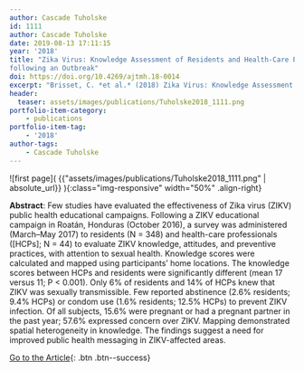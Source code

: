 ```yaml
---
author: Cascade Tuholske
id: 1111
author: Cascade Tuholske 
date: 2019-08-13 17:11:15   
year: '2018'
title: "Zika Virus: Knowledge Assessment of Residents and Health-Care Providers in Roat´an, Honduras,
following an Outbreak"
doi: https://doi.org/10.4269/ajtmh.18-0014
excerpt: "Brisset, C. *et al.* (2018) Zika Virus: Knowledge Assessment of Residents and Health-Care Providers in Roatán, Honduras, following an Outbreak, doi:h10.4269/ajtmh.18-0014"
header:
  teaser: assets/images/publications/Tuholske2018_1111.png
portfolio-item-category:
    - publications
portfolio-item-tag:
    - '2018'
author-tags: 
    - Cascade Tuholske
---
```


![first page]( {{"assets/images/publications/Tuholske2018_1111.png" | absolute_url}} ){:class="img-responsive" width="50%" .align-right}

**Abstract**: Few studies have evaluated the effectiveness of Zika virus (ZIKV) public health educational campaigns. Following a ZIKV educational campaign in Roatán, Honduras (October 2016), a survey was administered (March–May 2017) to residents (N = 348) and health-care professionals ([HCPs]; N = 44) to evaluate ZIKV knowledge, attitudes, and preventive practices, with attention to sexual health. Knowledge scores were calculated and mapped using participants’ home locations. The knowledge scores between HCPs and residents were significantly different (mean 17 versus 11; P < 0.001). Only 6% of residents and 14% of HCPs knew that ZIKV was sexually transmissible. Few reported abstinence (2.6% residents; 9.4% HCPs) or condom use (1.6% residents; 12.5% HCPs) to prevent ZIKV infection. Of all subjects, 15.6% were pregnant or had a pregnant partner in the past year; 57.6% expressed concern over ZIKV. Mapping demonstrated spatial heterogeneity in knowledge. The findings suggest a need for improved public health messaging in ZIKV-affected areas.

[Go to the Article](https://www.ajtmh.org/content/journals/10.4269/ajtmh.18-0014#abstract_content){: .btn .btn--success}
 



